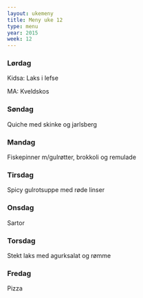```yaml
---
layout: ukemeny
title: Meny uke 12
type: menu
year: 2015
week: 12
---
```


### Lørdag

Kidsa: Laks i lefse

MA: Kveldskos

### Søndag

Quiche med skinke og jarlsberg

### Mandag

Fiskepinner m/gulrøtter, brokkoli og remulade

### Tirsdag

Spicy gulrotsuppe med røde linser

### Onsdag

Sartor

### Torsdag

Stekt laks med agurksalat og rømme

### Fredag

Pizza

